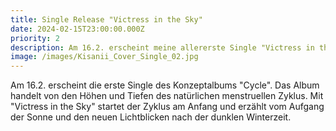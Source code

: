 ```yaml
---
title: Single Release "Victress in the Sky"
date: 2024-02-15T23:00:00.000Z
priority: 2
description: Am 16.2. erscheint meine allererste Single "Victress in the Sky"
image: /images/Kisanii_Cover_Single_02.jpg
---
```


Am 16.2. erscheint die erste Single des Konzeptalbums "Cycle". Das Album handelt von den Höhen und Tiefen des natürlichen menstruellen Zyklus. Mit "Victress in the Sky" startet der Zyklus am Anfang und erzählt vom Aufgang der Sonne und den neuen Lichtblicken nach der dunklen Winterzeit. 
